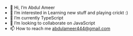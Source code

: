 - 👋 Hi, I’m Abdul Ameer
- 👀 I’m interested in Learning new stuff and playing crickt :)
- 🌱 I’m currently TypeScript
- 💞️ I’m looking to collaborate on JavaScript
- 📫 How to reach me abdulameer444@gmail.com

<!---
abdulameer19/abdulameer19 is a ✨ special ✨ repository because its `README.md` (this file) appears on your GitHub profile.
You can click the Preview link to take a look at your changes.
--->
